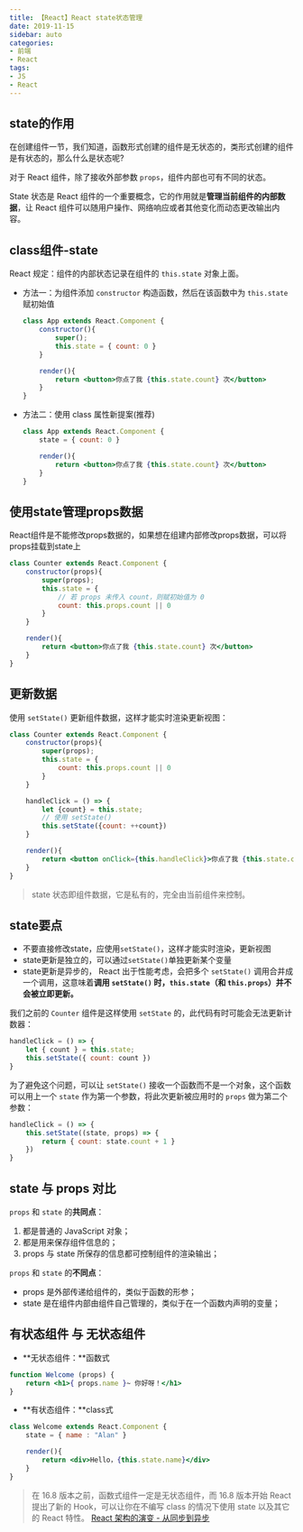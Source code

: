 ```yaml
---
title: 【React】React state状态管理
date: 2019-11-15
sidebar: auto
categories: 
- 前端
- React
tags: 
- JS
- React
---
```


## state的作用

在创建组件一节，我们知道，函数形式创建的组件是无状态的，类形式创建的组件是有状态的，那么什么是状态呢?

 对于 React 组件，除了接收外部参数 `props`，组件内部也可有不同的状态。 

 State 状态是 React 组件的一个重要概念，它的作用就是**管理当前组件的内部数据**，让 React 组件可以随用户操作、网络响应或者其他变化而动态更改输出内容。 

## class组件-state

 React 规定：组件的内部状态记录在组件的 `this.state` 对象上面。 

- 方法一：为组件添加 `constructor` 构造函数，然后在该函数中为 `this.state` 赋初始值

  ```jsx
  class App extends React.Component {
      constructor(){
          super();
          this.state = { count: 0 }
      }
  
      render(){
          return <button>你点了我 {this.state.count} 次</button>
      }
  }
  ```

- 方法二：使用 class 属性新提案(推荐)

  ```jsx
  class App extends React.Component {
      state = { count: 0 }
  
      render(){
          return <button>你点了我 {this.state.count} 次</button>
      }
  }
  ```

## 使用state管理props数据

React组件是不能修改props数据的，如果想在组建内部修改props数据，可以将props挂载到state上

```jsx
class Counter extends React.Component {
    constructor(props){
        super(props);
        this.state = {
            // 若 props 未传入 count，则赋初始值为 0
            count: this.props.count || 0
        }
    }

    render(){
        return <button>你点了我 {this.state.count} 次</button>
    }
}
```

## 更新数据

 使用 `setState()` 更新组件数据，这样才能实时渲染更新视图：

```jsx
class Counter extends React.Component {
    constructor(props){
        super(props);
        this.state = {
            count: this.props.count || 0
        }
    }

    handleClick = () => {
        let {count} = this.state;
        // 使用 setState()
        this.setState({count: ++count})
    }

    render(){
        return <button onClick={this.handleClick}>你点了我 {this.state.count} 次</button>
    }
}
```

> state 状态即组件数据，它是私有的，完全由当前组件来控制。 

## state要点

+ 不要直接修改state，应使用`setState()`，这样才能实时渲染，更新视图
+ state更新是独立的，可以通过`setState()`单独更新某个变量
+ state更新是异步的， React 出于性能考虑，会把多个 `setState()` 调用合并成一个调用，这意味着**调用 `setState()` 时，`this.state`（和 `this.props`）并不会被立即更新。** 

我们之前的 `Counter` 组件是这样使用 `setState` 的，此代码有时可能会无法更新计数器：

```jsx
handleClick = () => {
    let { count } = this.state;
    this.setState({ count: count })
}
```

为了避免这个问题，可以让 `setState()` 接收一个函数而不是一个对象，这个函数可以用上一个 `state` 作为第一个参数，将此次更新被应用时的 `props` 做为第二个参数：

```jsx
handleClick = () => {
    this.setState((state, props) => {
        return { count: state.count + 1 }
    })    
}
```

##  state 与 props 对比 

`props` 和 `state` 的**共同点**：

1. 都是普通的 JavaScript 对象；
2. 都是用来保存组件信息的；
3. props 与 state 所保存的信息都可控制组件的渲染输出；

`props` 和 `state` 的**不同点**：

- props 是外部传递给组件的，类似于函数的形参；
- state 是在组件内部由组件自己管理的，类似于在一个函数内声明的变量；

## 有状态组件 与 无状态组件

- **无状态组件：**函数式

```jsx
function Welcome (props) {
    return <h1>{ props.name }~ 你好呀！</h1>
}
```

- **有状态组件：**class式

```jsx
class Welcome extends React.Component {
    state = { name : "Alan" }

    render(){
        return <div>Hello，{this.state.name}</div>
    }
}
```

>  在 16.8 版本之前，函数式组件一定是无状态组件，而 16.8 版本开始 React 提出了新的 Hook，可以让你在不编写 class 的情况下使用 state 以及其它的 React 特性。 
> [React 架构的演变 - 从同步到异步](https://blog.shenfq.com/2020/react-%E6%9E%B6%E6%9E%84%E7%9A%84%E6%BC%94%E5%8F%98-%E4%BB%8E%E5%90%8C%E6%AD%A5%E5%88%B0%E5%BC%82%E6%AD%A5/)
